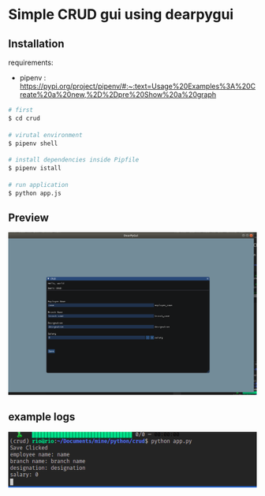 # Simple CRUD gui using dearpygui

## Installation

requirements:

- pipenv : https://pypi.org/project/pipenv/#:~:text=Usage%20Examples%3A%20Create%20a%20new,%2D%2Dpre%20Show%20a%20graph

```bash
# first
$ cd crud

# virutal environment
$ pipenv shell

# install dependencies inside Pipfile
$ pipenv istall

# run application
$ python app.js

```

## Preview

![Alt text](./preview.png "preview")

## example logs

![Alt text](./log.png "preview")
